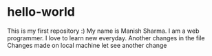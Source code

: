 # hello-world
This is my first repository :)
My name is Manish Sharma. I am a web programmer. I love to learn new everyday.
Another changes in the file
Changes made on local machine
let see another change
